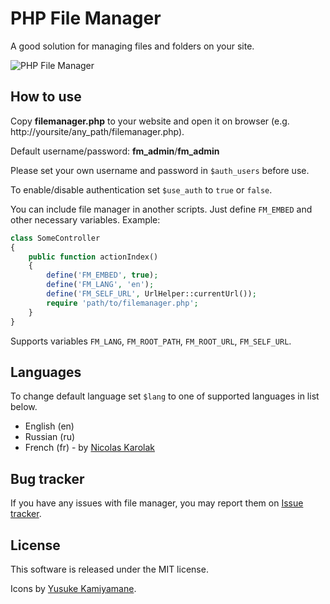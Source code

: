 # PHP File Manager

A good solution for managing files and folders on your site.

![PHP File Manager](https://raw.github.com/alexantr/filemanager/master/phpfm.png)

## How to use

Copy **filemanager.php** to your website and open it on browser
(e.g. http://yoursite/any_path/filemanager.php).

Default username/password: **fm_admin**/**fm_admin**

Please set your own username and password in ```$auth_users``` before use.

To enable/disable authentication set ```$use_auth``` to ```true``` or ```false```.

You can include file manager in another scripts. Just define `FM_EMBED` and other necessary variables. Example:

```php
class SomeController
{
    public function actionIndex()
    {
        define('FM_EMBED', true);
        define('FM_LANG', 'en');
        define('FM_SELF_URL', UrlHelper::currentUrl());
        require 'path/to/filemanager.php';
    }
}
```

Supports variables `FM_LANG`, `FM_ROOT_PATH`, `FM_ROOT_URL`, `FM_SELF_URL`.

## Languages

To change default language set ```$lang``` to one of supported languages in list below.

* English (en)
* Russian (ru)
* French (fr) - by [Nicolas Karolak](https://github.com/nikaro)

## Bug tracker

If you have any issues with file manager, you may report them on
[Issue tracker](https://github.com/alexantr/filemanager/issues).

## License

This software is released under the MIT license.

Icons by [Yusuke Kamiyamane](http://p.yusukekamiyamane.com/).
